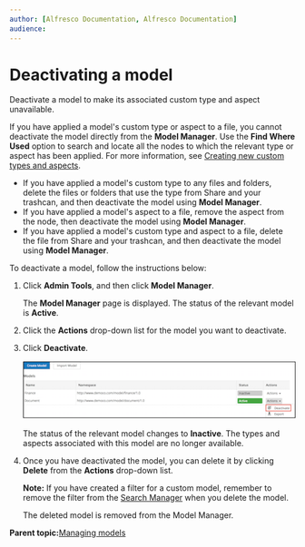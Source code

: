 ```yaml
---
author: [Alfresco Documentation, Alfresco Documentation]
audience: 
---
```


# Deactivating a model

Deactivate a model to make its associated custom type and aspect unavailable.

If you have applied a model's custom type or aspect to a file, you cannot deactivate the model directly from the **Model Manager**. Use the **Find Where Used** option to search and locate all the nodes to which the relevant type or aspect has been applied. For more information, see [Creating new custom types and aspects](admintools-custom-type-create.md#).

-   If you have applied a model's custom type to any files and folders, delete the files or folders that use the type from Share and your trashcan, and then deactivate the model using **Model Manager**.
-   If you have applied a model's aspect to a file, remove the aspect from the node, then deactivate the model using **Model Manager**.
-   If you have applied a model's custom type and aspect to a file, delete the file from Share and your trashcan, and then deactivate the model using **Model Manager**.

To deactivate a model, follow the instructions below:

1.  Click **Admin Tools**, and then click **Model Manager**.

    The **Model Manager** page is displayed. The status of the relevant model is **Active**.

2.  Click the **Actions** drop-down list for the model you want to deactivate.

3.  Click **Deactivate**.

    ![](../images/mm-deactivate.png)

    The status of the relevant model changes to **Inactive**. The types and aspects associated with this model are no longer available.

4.  Once you have deactivated the model, you can delete it by clicking **Delete** from the **Actions** drop-down list.

    **Note:** If you have created a filter for a custom model, remember to remove the filter from the [Search Manager](../concepts/super-search-manager.md) when you delete the model.

    The deleted model is removed from the Model Manager.


**Parent topic:**[Managing models](../concepts/admintools-custom-model-intro.md)

